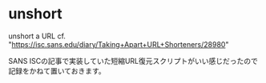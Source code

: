 # unshort
unshort a URL cf. "https://isc.sans.edu/diary/Taking+Apart+URL+Shorteners/28980"

SANS ISCの記事で実装していた短縮URL復元スクリプトがいい感じだったので記録をかねて置いておきます。
